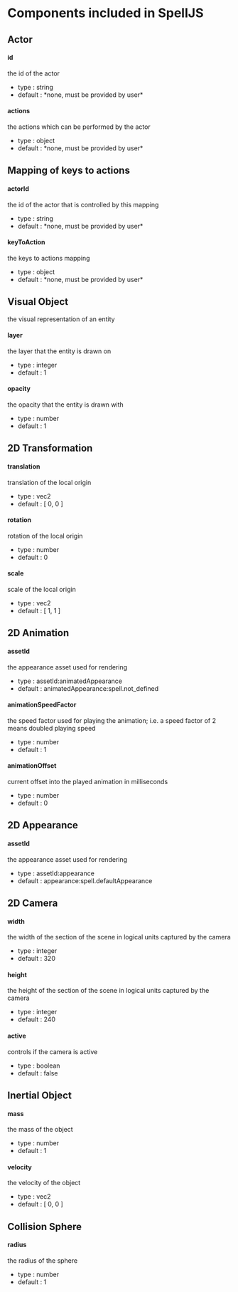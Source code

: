 # Components included in SpellJS

<a id="spell.component.actor"></a>
## Actor

#### id
the id of the actor

* type : string
* default : \*none, must be provided by user\*

#### actions
the actions which can be performed by the actor

* type : object
* default : \*none, must be provided by user\*



<a id="spell.component.inputDefinition"></a>
## Mapping of keys to actions

#### actorId
the id of the actor that is controlled by this mapping

* type : string
* default : \*none, must be provided by user\*

#### keyToAction
the keys to actions mapping

* type : object
* default : \*none, must be provided by user\*



<a id="spell.component.visualObject"></a>
## Visual Object
the visual representation of an entity

#### layer
the layer that the entity is drawn on

* type : integer
* default : 1

#### opacity
the opacity that the entity is drawn with

* type : number
* default : 1



<a id="spell.component.2d.transform"></a>
## 2D Transformation

#### translation
translation of the local origin

* type : vec2
* default : [ 0, 0 ]

#### rotation
rotation of the local origin

* type : number
* default : 0

#### scale
scale of the local origin

* type : vec2
* default : [ 1, 1 ]



<a id="spell.component.2d.graphics.animatedAppearance"></a>
## 2D Animation

#### assetId
the appearance asset used for rendering

* type : assetId:animatedAppearance
* default : animatedAppearance:spell.not_defined

#### animationSpeedFactor
the speed factor used for playing the animation; i.e. a speed factor of 2 means doubled playing speed

* type : number
* default : 1

#### animationOffset
current offset into the played animation in milliseconds

* type : number
* default : 0



<a id="spell.component.2d.graphics.appearance"></a>
## 2D Appearance

#### assetId
the appearance asset used for rendering

* type : assetId:appearance
* default : appearance:spell.defaultAppearance



<a id="spell.component.2d.graphics.camera"></a>
## 2D Camera

#### width
the width of the section of the scene in logical units captured by the camera

* type : integer
* default : 320

#### height
the height of the section of the scene in logical units captured by the camera

* type : integer
* default : 240

#### active
controls if the camera is active

* type : boolean
* default : false



<a id="spell.component.2d.graphics.inertialObject"></a>
## Inertial Object

#### mass
the mass of the object

* type : number
* default : 1

#### velocity
the velocity of the object

* type : vec2
* default : [ 0, 0 ]



<a id="spell.component.physics.collisionSphere"></a>
## Collision Sphere

#### radius
the radius of the sphere

* type : number
* default : 1
